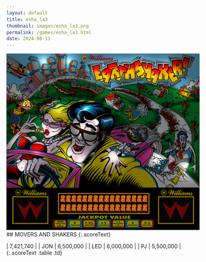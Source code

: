 ```yaml
---
layout: default
title: esha_la3
thumbnail: images/esha_la3.png
permalink: /games/esha_la3.html
date: 2024-08-13
---
```


<img src="../images/esha_la3.png" class="gameThumbnail img-fluid mx-auto align-middle">
## MOVERS AND SHAKERS
{:.scoreText}

| 7,421,740 | 
| JON | 6,500,000 | 
| LED | 6,000,000 | 
| PJ | 5,500,000 | 
{:.scoreText .table .td}
